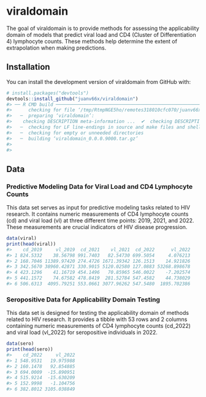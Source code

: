 
<!-- README.md is generated from README.Rmd. Please edit that file -->

# viraldomain

<!-- badges: start -->
<!-- badges: end -->

The goal of viraldomain is to provide methods for assessing the
applicability domain of models that predict viral load and CD4 (Cluster
of Differentiation 4) lymphocyte counts. These methods help determine
the extent of extrapolation when making predictions.

## Installation

You can install the development version of viraldomain from GitHub with:

``` r
# install.packages("devtools")
devtools::install_github("juanv66x/viraldomain")
#> ── R CMD build ─────────────────────────────────────────────────────────────────
#>      checking for file ‘/tmp/RtmpNGE5ho/remotes318010cfc070/juanv66x-viraldomain-1b309ce/DESCRIPTION’ ...  ✔  checking for file ‘/tmp/RtmpNGE5ho/remotes318010cfc070/juanv66x-viraldomain-1b309ce/DESCRIPTION’ (381ms)
#>   ─  preparing ‘viraldomain’:
#>    checking DESCRIPTION meta-information ...  ✔  checking DESCRIPTION meta-information
#>   ─  checking for LF line-endings in source and make files and shell scripts
#>   ─  checking for empty or unneeded directories
#>   ─  building ‘viraldomain_0.0.0.9000.tar.gz’
#>      
#> 
```

## Data

### Predictive Modeling Data for Viral Load and CD4 Lymphocyte Counts

This data set serves as input for predictive modeling tasks related to
HIV research. It contains numeric measurements of CD4 lymphocyte counts
(cd) and viral load (vl) at three different time points: 2019, 2021, and
2022. These measurements are crucial indicators of HIV disease
progression.

``` r
data(viral)
print(head(viral))
#>    cd_2019     vl_2019  cd_2021    vl_2021  cd_2022      vl_2022
#> 1 824.5332    38.56798 991.7403   82.54730 699.5054     4.076213
#> 2 168.7046 11389.97420 274.4726 1671.39342 126.1513    14.921826
#> 3 342.5670 38960.42871 330.9015 5120.02580 127.0883 53268.898678
#> 4 423.1296    41.16719 454.1496   70.85965 546.0022    -7.202574
#> 5 441.1572    74.67582 478.8419  281.52784 547.4582    44.738029
#> 6 506.6313  4095.79251 553.0661 3077.96262 547.5480  1895.702386
```

### Seropositive Data for Applicability Domain Testing

This data set is designed for testing the applicability domain of
methods related to HIV research. It provides a tibble with 53 rows and 2
columns containing numeric measurements of CD4 lymphocyte counts
(cd_2022) and viral load (vl_2022) for seropositive individuals in 2022.

``` r
data(sero)
print(head(sero))
#>    cd_2022     vl_2022
#> 1 548.9531   19.975988
#> 2 160.1478   92.854885
#> 3 694.0009  -15.890951
#> 4 515.9214  -15.630209
#> 5 152.9998   -1.104756
#> 6 382.8012 3105.038849
```
